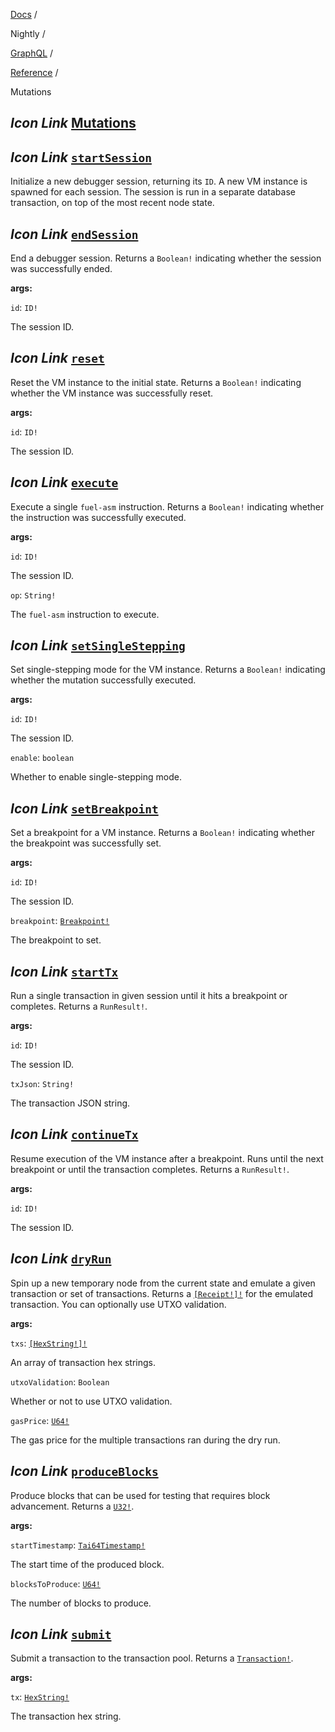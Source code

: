 [Docs](https://docs.fuel.network/) /

Nightly  /

[GraphQL](https://docs.fuel.network/docs/nightly/graphql/) /

[Reference](https://docs.fuel.network/docs/nightly/graphql/reference/) /

Mutations

## _Icon Link_ [Mutations](https://docs.fuel.network/docs/nightly/graphql/reference/mutations/\#mutations)

## _Icon Link_ [`startSession`](https://docs.fuel.network/docs/nightly/graphql/reference/mutations/\#startsession)

Initialize a new debugger session, returning its `ID`.
A new VM instance is spawned for each session.
The session is run in a separate database transaction,
on top of the most recent node state.

## _Icon Link_ [`endSession`](https://docs.fuel.network/docs/nightly/graphql/reference/mutations/\#endsession)

End a debugger session.
Returns a `Boolean!` indicating whether the session was successfully ended.

**args:**

`id`: `ID!`

The session ID.

## _Icon Link_ [`reset`](https://docs.fuel.network/docs/nightly/graphql/reference/mutations/\#reset)

Reset the VM instance to the initial state.
Returns a `Boolean!` indicating whether the VM instance was successfully reset.

**args:**

`id`: `ID!`

The session ID.

## _Icon Link_ [`execute`](https://docs.fuel.network/docs/nightly/graphql/reference/mutations/\#execute)

Execute a single `fuel-asm` instruction.
Returns a `Boolean!` indicating whether the instruction was successfully executed.

**args:**

`id`: `ID!`

The session ID.

`op`: `String!`

The `fuel-asm` instruction to execute.

## _Icon Link_ [`setSingleStepping`](https://docs.fuel.network/docs/nightly/graphql/reference/mutations/\#setsinglestepping)

Set single-stepping mode for the VM instance.
Returns a `Boolean!` indicating whether the mutation successfully executed.

**args:**

`id`: `ID!`

The session ID.

`enable`: `boolean`

Whether to enable single-stepping mode.

## _Icon Link_ [`setBreakpoint`](https://docs.fuel.network/docs/nightly/graphql/reference/mutations/\#setbreakpoint)

Set a breakpoint for a VM instance.
Returns a `Boolean!` indicating whether the breakpoint was successfully set.

**args:**

`id`: `ID!`

The session ID.

`breakpoint`: [`Breakpoint!`](https://docs.fuel.network/docs/nightly/graphql/reference/objects/#breakpoint)

The breakpoint to set.

## _Icon Link_ [`startTx`](https://docs.fuel.network/docs/nightly/graphql/reference/mutations/\#starttx)

Run a single transaction in given session until it hits a breakpoint or completes.
Returns a `RunResult!`.

**args:**

`id`: `ID!`

The session ID.

`txJson`: `String!`

The transaction JSON string.

## _Icon Link_ [`continueTx`](https://docs.fuel.network/docs/nightly/graphql/reference/mutations/\#continuetx)

Resume execution of the VM instance after a breakpoint.
Runs until the next breakpoint or until the transaction completes.
Returns a `RunResult!`.

**args:**

`id`: `ID!`

The session ID.

## _Icon Link_ [`dryRun`](https://docs.fuel.network/docs/nightly/graphql/reference/mutations/\#dryrun)

Spin up a new temporary node from the current state and emulate a given transaction or set of transactions.
Returns a [`[Receipt!]!`](https://docs.fuel.network/docs/nightly/graphql/reference/objects/#receipt) for the emulated transaction.
You can optionally use UTXO validation.

**args:**

`txs`: [`[HexString!]!`](https://docs.fuel.network/docs/nightly/graphql/reference/scalars/#hexstring)

An array of transaction hex strings.

`utxoValidation`: `Boolean`

Whether or not to use UTXO validation.

`gasPrice`: [`U64!`](https://docs.fuel.network/docs/nightly/graphql/reference/scalars/#u64)

The gas price for the multiple transactions ran during the dry run.

## _Icon Link_ [`produceBlocks`](https://docs.fuel.network/docs/nightly/graphql/reference/mutations/\#produceblocks)

Produce blocks that can be used for testing that requires block advancement.
Returns a [`U32!`](https://docs.fuel.network/docs/nightly/graphql/reference/scalars/#u32).

**args:**

`startTimestamp`: [`Tai64Timestamp!`](https://docs.fuel.network/docs/nightly/graphql/reference/scalars/#tai64timestamp)

The start time of the produced block.

`blocksToProduce`: [`U64!`](https://docs.fuel.network/docs/nightly/graphql/reference/scalars/#u64)

The number of blocks to produce.

## _Icon Link_ [`submit`](https://docs.fuel.network/docs/nightly/graphql/reference/mutations/\#submit)

Submit a transaction to the transaction pool.
Returns a [`Transaction!`](https://docs.fuel.network/docs/nightly/graphql/reference/objects/#transaction).

**args:**

`tx`: [`HexString!`](https://docs.fuel.network/docs/nightly/graphql/reference/scalars/#hexstring)

The transaction hex string.